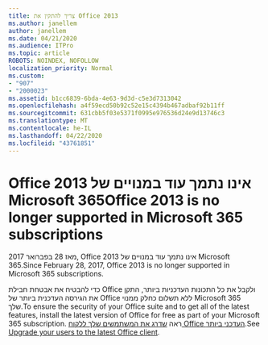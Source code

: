 ```yaml
---
title: צריך להתקין את Office 2013
ms.author: janellem
author: janellem
ms.date: 04/21/2020
ms.audience: ITPro
ms.topic: article
ROBOTS: NOINDEX, NOFOLLOW
localization_priority: Normal
ms.custom:
- "907"
- "2000023"
ms.assetid: b1cc6839-6bda-4e63-9d3d-c5e3d7313042
ms.openlocfilehash: a4f59ecd50b92c52e15c4394b467adbaf92b11ff
ms.sourcegitcommit: 631cbb5f03e5371f0995e976536d24e9d13746c3
ms.translationtype: MT
ms.contentlocale: he-IL
ms.lasthandoff: 04/22/2020
ms.locfileid: "43761851"
---
```

# <a name="office-2013-is-no-longer-supported-in-microsoft-365-subscriptions"></a><span data-ttu-id="39c95-102">Office 2013 אינו נתמך עוד במנויים של Microsoft 365</span><span class="sxs-lookup"><span data-stu-id="39c95-102">Office 2013 is no longer supported in Microsoft 365 subscriptions</span></span>

<span data-ttu-id="39c95-103">מאז 28 בפברואר 2017, Office 2013 אינו נתמך עוד במנויים של Microsoft 365.</span><span class="sxs-lookup"><span data-stu-id="39c95-103">Since February 28, 2017, Office 2013 is no longer supported in Microsoft 365 subscriptions.</span></span>
  
<span data-ttu-id="39c95-104">כדי להבטיח את אבטחת חבילת Office ולקבל את כל התכונות העדכניות ביותר, התקן את הגירסה העדכנית ביותר של Office ללא תשלום כחלק ממנוי Microsoft 365 שלך.</span><span class="sxs-lookup"><span data-stu-id="39c95-104">To ensure the security of your Office suite and to get all of the latest features, install the latest version of Office for free as part of your Microsoft 365 subscription.</span></span> <span data-ttu-id="39c95-105">ראה [שדרג את המשתמשים שלך ללקוח Office העדכני ביותר](https://docs.microsoft.com/office365/admin/setup/upgrade-users-to-latest-office-client).</span><span class="sxs-lookup"><span data-stu-id="39c95-105">See [Upgrade your users to the latest Office client](https://docs.microsoft.com/office365/admin/setup/upgrade-users-to-latest-office-client).</span></span>
  